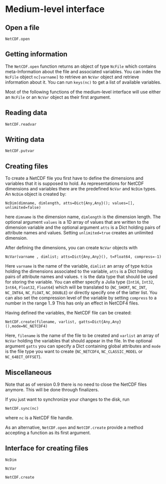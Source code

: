 # Medium-level interface

## Open a file

```@docs
NetCDF.open
```

## Getting information

The `NetCDF.open` function returns an object of type `NcFile` which contains meta-Information about the file and associated variables. You can index
the `NcFile` object `nc[varname]` to retrieve an `NcVar` object and retrieve information about it. You can run `keys(nc)` to get a list of available variables.

Most of the following functions of the medium-level interface will use either an `NcFile` or an `NcVar` object as their first argument.

## Reading data

```@docs
NetCDF.readvar
```

## Writing data

```@docs
NetCDF.putvar
```


## Creating files

To create a NetCDF file you first have to define the dimensions and variables that it is supposed to hold. As representations for NetCDF dimensions and variables there are the predefined `NcVar` and `NcDim` types. An `NcDim` object is created by:

    NcDim(dimname, dimlength, atts=Dict{Any,Any}(); values=[], unlimited=false)

here `dimname` is the dimension name, `dimlength` is the dimension length. The optional argument `values` is a 1D array of values that are written to the dimension variable and the optional argument `atts` is a Dict holding pairs of attribute names and values. Setting `unlimited=true` creates an unlimited dimension.

After defining the dimensions, you can create `NcVar` objects with

    NcVar(varname , dimlist; atts=Dict{Any,Any}(), t=Float64, compress=-1)

Here `varname` is the name of the variable, `dimlist` an array of type `NcDim` holding the dimensions associated to the variable, `atts` is a Dict holding pairs of attribute names and values. `t` is the data type that should be used for storing the variable.  You can either specify a Julia type (`Int16`, `Int32`, `Int64`, `Float32`, `Float64`) which will be translated to (`NC_SHORT`, `NC_INT`, `NC_INT64`, `NC_FLOAT`, `NC_DOUBLE`) or directly specify one of the latter list. You can also set the compression level of the variable by setting `compress` to a number in the range 1..9 This has only an effect in NetCDF4 files.


Having defined the variables, the NetCDF file can be created:

    NetCDF.create(filename, varlist, gatts=Dict{Any,Any}(),mode=NC_NETCDF4)

Here, `filename` is the name of the file to be created and `varlist` an array of `NcVar` holding the variables that should appear in the file. In the optional argument `gatts` you can specify a Dict containing global attributes and `mode` is the file type you want to create (`NC_NETCDF4`, `NC_CLASSIC_MODEL` or `NC_64BIT_OFFSET`).


## Miscellaneous

Note that as of version 0.9 there is no need to close the NetCDF files anymore. This will be done through finalizers.

If you just want to synchronize your changes to the disk, run

    NetCDF.sync(nc)

where `nc` is a NetCDF file handle.

As an alternative, `NetCDF.open` and `NetCDF.create` provide a method accepting a
function as its first argument.

## Interface for creating files

```@docs
NcDim
```

```@docs
NcVar
```

```@docs
NetCDF.create
```

